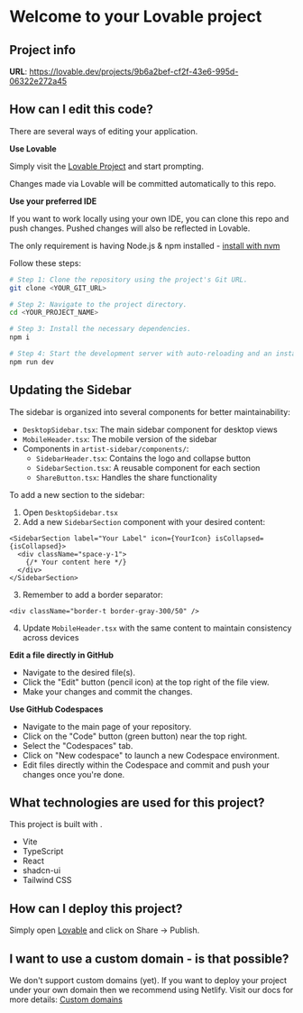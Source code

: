 
# Welcome to your Lovable project

## Project info

**URL**: https://lovable.dev/projects/9b6a2bef-cf2f-43e6-995d-06322e272a45

## How can I edit this code?

There are several ways of editing your application.

**Use Lovable**

Simply visit the [Lovable Project](https://lovable.dev/projects/9b6a2bef-cf2f-43e6-995d-06322e272a45) and start prompting.

Changes made via Lovable will be committed automatically to this repo.

**Use your preferred IDE**

If you want to work locally using your own IDE, you can clone this repo and push changes. Pushed changes will also be reflected in Lovable.

The only requirement is having Node.js & npm installed - [install with nvm](https://github.com/nvm-sh/nvm#installing-and-updating)

Follow these steps:

```sh
# Step 1: Clone the repository using the project's Git URL.
git clone <YOUR_GIT_URL>

# Step 2: Navigate to the project directory.
cd <YOUR_PROJECT_NAME>

# Step 3: Install the necessary dependencies.
npm i

# Step 4: Start the development server with auto-reloading and an instant preview.
npm run dev
```

## Updating the Sidebar

The sidebar is organized into several components for better maintainability:

- `DesktopSidebar.tsx`: The main sidebar component for desktop views
- `MobileHeader.tsx`: The mobile version of the sidebar
- Components in `artist-sidebar/components/`:
  - `SidebarHeader.tsx`: Contains the logo and collapse button
  - `SidebarSection.tsx`: A reusable component for each section
  - `ShareButton.tsx`: Handles the share functionality

To add a new section to the sidebar:

1. Open `DesktopSidebar.tsx`
2. Add a new `SidebarSection` component with your desired content:
```tsx
<SidebarSection label="Your Label" icon={YourIcon} isCollapsed={isCollapsed}>
  <div className="space-y-1">
    {/* Your content here */}
  </div>
</SidebarSection>
```
3. Remember to add a border separator:
```tsx
<div className="border-t border-gray-300/50" />
```
4. Update `MobileHeader.tsx` with the same content to maintain consistency across devices

**Edit a file directly in GitHub**

- Navigate to the desired file(s).
- Click the "Edit" button (pencil icon) at the top right of the file view.
- Make your changes and commit the changes.

**Use GitHub Codespaces**

- Navigate to the main page of your repository.
- Click on the "Code" button (green button) near the top right.
- Select the "Codespaces" tab.
- Click on "New codespace" to launch a new Codespace environment.
- Edit files directly within the Codespace and commit and push your changes once you're done.

## What technologies are used for this project?

This project is built with .

- Vite
- TypeScript
- React
- shadcn-ui
- Tailwind CSS

## How can I deploy this project?

Simply open [Lovable](https://lovable.dev/projects/9b6a2bef-cf2f-43e6-995d-06322e272a45) and click on Share -> Publish.

## I want to use a custom domain - is that possible?

We don't support custom domains (yet). If you want to deploy your project under your own domain then we recommend using Netlify. Visit our docs for more details: [Custom domains](https://docs.lovable.dev/tips-tricks/custom-domain/)
